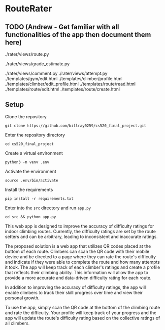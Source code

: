 # RouteRater


## TODO (Andrew - Get familiar with all functionalities of the app then document them here)

./rater/views/route.py

./rater/views/grade_estimate.py

./rater/views/comment.py
./rater/views/attempt.py
./templates/gym/edit.html
./templates/climber/profile.html
./templates/climber/edit_profile.html
./templates/route/read.html
./templates/route/edit.html
./templates/route/create.html


## Setup

Clone the repository

`git clone https://github.com/billray0259/cs520_final_project.git`

Enter the repository directory

`cd cs520_final_project`

Create a virtual environment

`python3 -m venv .env`

Activate the environment

`source .env/bin/activate`

Install the requirements

`pip install -r requirements.txt`

Enter into the `src` directory and run `app.py`

`cd src && python app.py`


This web app is designed to improve the accuracy of difficulty ratings for indoor climbing routes. Currently, the difficulty ratings are set by the route setters and can be arbitrary, leading to inconsistent and inaccurate ratings.

The proposed solution is a web app that utilizes QR codes placed at the bottom of each route. Climbers can scan the QR code with their mobile device and be directed to a page where they can rate the route's difficulty and indicate if they were able to complete the route and how many attempts it took. The app will keep track of each climber's ratings and create a profile that reflects their climbing ability. This information will allow the app to provide a more accurate and data-driven difficulty rating for each route.

In addition to improving the accuracy of difficulty ratings, the app will enable climbers to track their skill progress over time and view their personal growth.

To use the app, simply scan the QR code at the bottom of the climbing route and rate the difficulty. Your profile will keep track of your progress and the app will update the route's difficulty rating based on the collective ratings of all climbers.

